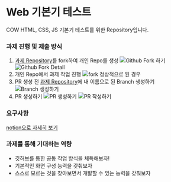 # Web 기본기 테스트
COW HTML, CSS, JS 기본기 테스트를 위한 Repository입니다.

### 과제 진행 및 제출 방식
1. [과제 Repository](https://github.com/MJU-Coin/22-S-basic-test)를 fork하여 개인 Repo를 생성
![Github Fork 하기](https://user-images.githubusercontent.com/61923768/175819407-61e3df49-11f9-4565-b358-5d5fd399b45d.png)
![Github Fork Detail](https://user-images.githubusercontent.com/61923768/175819509-bd16563f-c37f-4183-95a1-9455390e0335.png)
2. 개인 Repo에서 과제 작업 진행
![fork 정상적으로 된 경우](https://user-images.githubusercontent.com/61923768/175819669-8309ef2f-e3f0-40c5-98fd-3a86e911764a.png)
3. PR 생성 전 [과제 Repository](https://github.com/MJU-Coin/22-S-basic-test)에 내 이름으로 된 Branch 생성하기
![Branch 생성하기](https://user-images.githubusercontent.com/61923768/175819862-e1158cf1-6914-4789-a56c-77fdacb21472.png)
4. PR 생성하기
![PR 생성하기](https://user-images.githubusercontent.com/61923768/175819982-c60b10ca-0629-4c23-aa90-9fe2a63b867d.png)
![PR 작성하기](https://user-images.githubusercontent.com/61923768/175821970-2264ab0b-bb1b-4a69-b36a-aed358ce3889.png)


### 요구사항
[notion으로 자세히 보기](https://coin-on-web.notion.site/Web-32abd85a25c542aabef2dae7bffa0fbf)

### 과제를 통해 기대하는 역량

- 깃허브를 통한 공동 작업 방식을 체득해보자!
- 기본적인 화면 구성 능력을 갖춰보자
- 스스로 모르는 것을 찾아보면서 개발할 수 있는 능력을 갖춰보자
